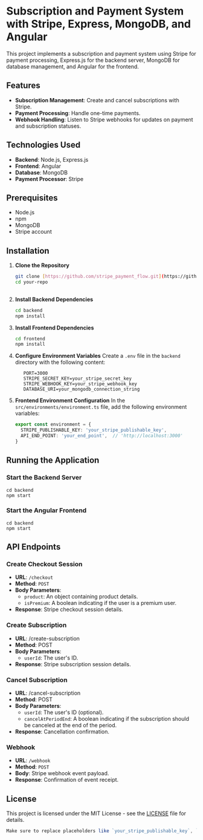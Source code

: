 # Subscription and Payment System with Stripe, Express, MongoDB, and Angular

This project implements a subscription and payment system using Stripe for payment processing, Express.js for the backend server, MongoDB for database management, and Angular for the frontend.

## Features

- **Subscription Management**: Create and cancel subscriptions with Stripe.
- **Payment Processing**: Handle one-time payments.
- **Webhook Handling**: Listen to Stripe webhooks for updates on payment and subscription statuses.

## Technologies Used

- **Backend**: Node.js, Express.js
- **Frontend**: Angular
- **Database**: MongoDB
- **Payment Processor**: Stripe

## Prerequisites

- Node.js
- npm
- MongoDB
- Stripe account

## Installation

1. **Clone the Repository**
   ```bash
   git clone [https://github.com/stripe_payment_flow.git](https://github.com/kulandaiyesum/stripe_payment_flow.git)
   cd your-repo
 
2. **Install Backend Dependencies**
   ```bash
   cd backend
   npm install

3. **Install Frontend Dependencies**
   ```bash
   cd frontend
   npm install

4. **Configure Environment Variables**
   Create a `.env` file in the `backend` directory with the following content:
   ```plaintext
      PORT=3000
      STRIPE_SECRET_KEY=your_stripe_secret_key
      STRIPE_WEBHOOK_KEY=your_stripe_webhook_key
      DATABASE_URI=your_mongodb_connection_string

5. **Frontend Environment Configuration**
  In the `src/environments/environment.ts` file, add the following environment variables:
    ```typescript
    export const environment = {
      STRIPE_PUBLISHABLE_KEY: 'your_stripe_publishable_key',
      API_END_POINT: 'your_end_point',  // 'http://localhost:3000'
    } 

## Running the Application

### Start the Backend Server
    cd backend
    npm start

### Start the Angular Frontend
    cd backend
    npm start

## API Endpoints

### Create Checkout Session
- **URL**: `/checkout`
- **Method**: `POST`
- **Body Parameters**:
  - `product`: An object containing product details.
  - `isPremium`: A boolean indicating if the user is a premium user.
- **Response**: Stripe checkout session details.

### Create Subscription
- **URL**: /create-subscription
- **Method**: POST
- **Body Parameters**:
  - `userId`: The user's ID.
- **Response**: Stripe subscription session details.

### Cancel Subscription
- **URL**: /cancel-subscription
- **Method**: POST
- **Body Parameters**:
  - `userId`: The user's ID (optional).
  - `cancelAtPeriodEnd`: A boolean indicating if the subscription should be canceled at the end of the period.
- **Response**: Cancellation confirmation.

### Webhook
- **URL**: `/webhook`
- **Method**: `POST`
- **Body**: Stripe webhook event payload.
- **Response**: Confirmation of event receipt.

## License

This project is licensed under the MIT License - see the [LICENSE](LICENSE) file for details.


  ```javascript
  Make sure to replace placeholders like `your_stripe_publishable_key`, `your_end_point`,`your_repo_url`, `your_stripe_secret_key`, `your_stripe_webhook_key`, and `your_mongodb_connection_string` with actual values relevant to your project.

